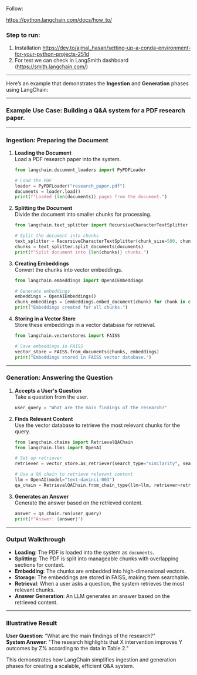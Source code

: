 Follow:

https://python.langchain.com/docs/how_to/


### Step to run:
1. Installation https://dev.to/ajmal_hasan/setting-up-a-conda-environment-for-your-python-projects-251d
2. For test we can check in LangSmith dashboard (https://smith.langchain.com/)

------------

Here’s an example that demonstrates the **Ingestion** and **Generation** phases using LangChain:

---

### **Example Use Case**: Building a Q&A system for a PDF research paper.

---

### **Ingestion: Preparing the Document**

1. **Loading the Document**  
   Load a PDF research paper into the system.  
   ```python
   from langchain.document_loaders import PyPDFLoader
   
   # Load the PDF
   loader = PyPDFLoader("research_paper.pdf")
   documents = loader.load()
   print(f"Loaded {len(documents)} pages from the document.")
   ```

2. **Splitting the Document**  
   Divide the document into smaller chunks for processing.  
   ```python
   from langchain.text_splitter import RecursiveCharacterTextSplitter
   
   # Split the document into chunks
   text_splitter = RecursiveCharacterTextSplitter(chunk_size=500, chunk_overlap=50)
   chunks = text_splitter.split_documents(documents)
   print(f"Split document into {len(chunks)} chunks.")
   ```

3. **Creating Embeddings**  
   Convert the chunks into vector embeddings.  
   ```python
   from langchain.embeddings import OpenAIEmbeddings
   
   # Generate embeddings
   embeddings = OpenAIEmbeddings()
   chunk_embeddings = [embeddings.embed_document(chunk) for chunk in chunks]
   print("Embeddings created for all chunks.")
   ```

4. **Storing in a Vector Store**  
   Store these embeddings in a vector database for retrieval.  
   ```python
   from langchain.vectorstores import FAISS
   
   # Save embeddings in FAISS
   vector_store = FAISS.from_documents(chunks, embeddings)
   print("Embeddings stored in FAISS vector database.")
   ```

---

### **Generation: Answering the Question**

1. **Accepts a User's Question**  
   Take a question from the user.  
   ```python
   user_query = "What are the main findings of the research?"
   ```

2. **Finds Relevant Content**  
   Use the vector database to retrieve the most relevant chunks for the query.  
   ```python
   from langchain.chains import RetrievalQAChain
   from langchain.llms import OpenAI
   
   # Set up retriever
   retriever = vector_store.as_retriever(search_type="similarity", search_kwargs={"k":3})
   
   # Use a QA chain to retrieve relevant content
   llm = OpenAI(model="text-davinci-003")
   qa_chain = RetrievalQAChain.from_chain_type(llm=llm, retriever=retriever)
   ```

3. **Generates an Answer**  
   Generate the answer based on the retrieved content.  
   ```python
   answer = qa_chain.run(user_query)
   print(f"Answer: {answer}")
   ```

---

### **Output Walkthrough**

- **Loading**: The PDF is loaded into the system as `documents`.
- **Splitting**: The PDF is split into manageable chunks with overlapping sections for context.
- **Embedding**: The chunks are embedded into high-dimensional vectors.
- **Storage**: The embeddings are stored in FAISS, making them searchable.
- **Retrieval**: When a user asks a question, the system retrieves the most relevant chunks.
- **Answer Generation**: An LLM generates an answer based on the retrieved content.

---

### **Illustrative Result**
**User Question**: "What are the main findings of the research?"  
**System Answer**: "The research highlights that X intervention improves Y outcomes by Z% according to the data in Table 2."

This demonstrates how LangChain simplifies ingestion and generation phases for creating a scalable, efficient Q&A system.